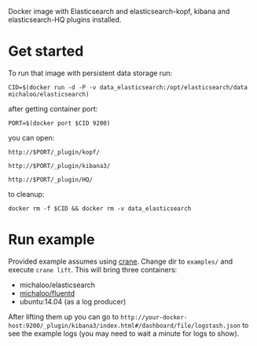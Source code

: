 Docker image with Elasticsearch and elasticsearch-kopf, kibana and elasticsearch-HQ plugins installed.

# Get started
To run that image with persistent data storage run:

`CID=$(docker run -d -P -v data_elasticsearch:/opt/elasticsearch/data michaloo/elasticsearch)`

after getting container port:

`PORT=$(docker port $CID 9200)`

you can open:

`http://$PORT/_plugin/kopf/`

`http://$PORT/_plugin/kibana3/`

`http://$PORT/_plugin/HQ/`


to cleanup:

`docker rm -f $CID && docker rm -v data_elasticsearch`

# Run example

Provided example assumes using [crane](https://github.com/michaelsauter/crane).
Change dir to `examples/` and execute `crane lift`. This will bring three containers:

- michaloo/elasticsearch
- [michaloo/fluentd](https://github.com/michaloo/fluentd)
- ubuntu:14.04 (as a log producer)

After lifting them up you can go to
`http://your-docker-host:9200/_plugin/kibana3/index.html#/dashboard/file/logstash.json`
to see the example logs (you may need to wait a minute for logs to show).
